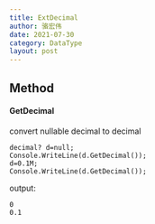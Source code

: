 ```yaml
---
title: ExtDecimal
author: 骆宏伟
date: 2021-07-30
category: DataType
layout: post
---
```


## Method

#### GetDecimal
convert nullable decimal to decimal
```
decimal? d=null;
Console.WriteLine(d.GetDecimal());
d=0.1M;
Console.WriteLine(d.GetDecimal());
```
output:
```
0
0.1
```